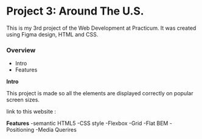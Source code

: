 # Project 3: Around The U.S.
This is my 3rd project of the Web Development at Practicum. It was created using Figma design, HTML and CSS.

### Overview  

* Intro  
* Features  

  
**Intro**
  
This project is made so all the elements are displayed correctly on popular screen sizes. 
  
link to this website :

**Features**
-semantic HTML5
-CSS style
-Flexbox
-Grid
-Flat BEM
-Positioning
-Media Querires





